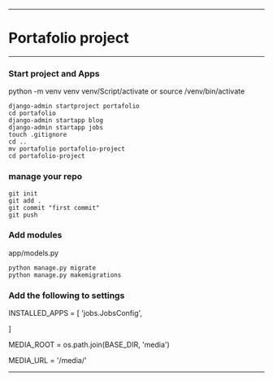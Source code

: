 ***
# __Portafolio project__

***
### __Start project and Apps__

python -m venv venv
venv/Script/activate
or 
source /venv/bin/activate

```
django-admin startproject portafolio
cd portafolio
django-admin startapp blog
django-admin startapp jobs
touch .gitignore
cd ..
mv portafolio portafolio-project
cd portafolio-project
```
### __manage your repo__
```
git init
git add .
git commit "first commit"
git push
```
### __Add modules__
app/models.py

 ```
python manage.py migrate
python manage.py makemigrations
```
### __Add the following to settings__

INSTALLED_APPS = [
  'jobs.JobsConfig',
     
]

MEDIA_ROOT = os.path.join(BASE_DIR, 'media')

MEDIA_URL  = '/media/'

***
